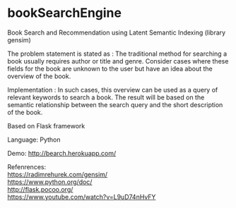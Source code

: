 # bookSearchEngine
Book Search and Recommendation using Latent Semantic Indexing (library gensim)

The problem statement is stated as : The traditional method for searching a book usually requires author or title and genre. Consider cases where these fields for the book are unknown to the user but have an idea about the overview of the book.    

Implementation : In such cases, this overview can be used as a query of relevant keywords to search a book. The result will be based on the semantic relationship between the search query and the short description of the book.   

Based on Flask framework  

Language: Python  
  
Demo: http://bearch.herokuapp.com/  

 
Refenrences:  
https://radimrehurek.com/gensim/    
https://www.python.org/doc/    
http://flask.pocoo.org/  
https://www.youtube.com/watch?v=L9uD74nHvFY    
